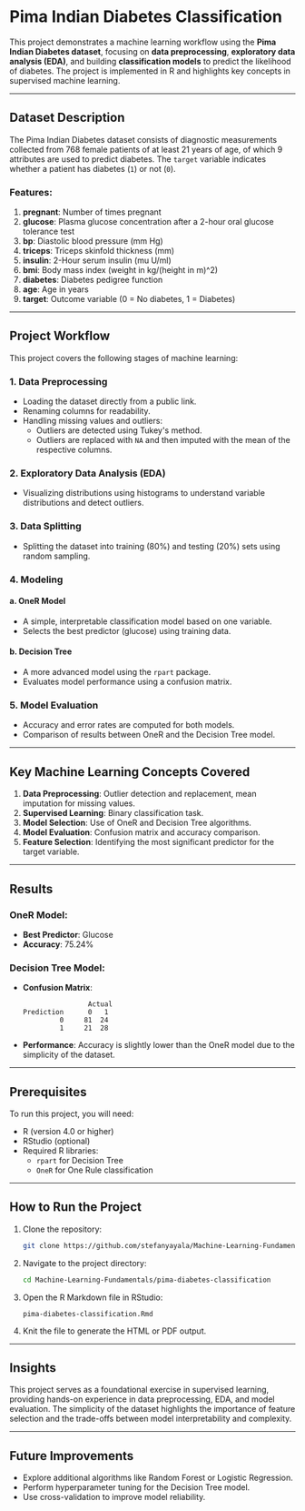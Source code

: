 # Pima Indian Diabetes Classification

This project demonstrates a machine learning workflow using the **Pima Indian Diabetes dataset**, focusing on **data preprocessing**, **exploratory data analysis (EDA)**, and building **classification models** to predict the likelihood of diabetes. The project is implemented in R and highlights key concepts in supervised machine learning.

---

## Dataset Description
The Pima Indian Diabetes dataset consists of diagnostic measurements collected from 768 female patients of at least 21 years of age, of which 9 attributes are used to predict diabetes. The `target` variable indicates whether a patient has diabetes (`1`) or not (`0`).

### Features:
1. **pregnant**: Number of times pregnant  
2. **glucose**: Plasma glucose concentration after a 2-hour oral glucose tolerance test  
3. **bp**: Diastolic blood pressure (mm Hg)  
4. **triceps**: Triceps skinfold thickness (mm)  
5. **insulin**: 2-Hour serum insulin (mu U/ml)  
6. **bmi**: Body mass index (weight in kg/(height in m)^2)  
7. **diabetes**: Diabetes pedigree function  
8. **age**: Age in years  
9. **target**: Outcome variable (0 = No diabetes, 1 = Diabetes)

---

## Project Workflow
This project covers the following stages of machine learning:

### 1. **Data Preprocessing**
- Loading the dataset directly from a public link.
- Renaming columns for readability.
- Handling missing values and outliers:
  - Outliers are detected using Tukey's method.
  - Outliers are replaced with `NA` and then imputed with the mean of the respective columns.

### 2. **Exploratory Data Analysis (EDA)**
- Visualizing distributions using histograms to understand variable distributions and detect outliers.

### 3. **Data Splitting**
- Splitting the dataset into training (80%) and testing (20%) sets using random sampling.

### 4. **Modeling**
#### a. **OneR Model**
- A simple, interpretable classification model based on one variable.
- Selects the best predictor (glucose) using training data.

#### b. **Decision Tree**
- A more advanced model using the `rpart` package.
- Evaluates model performance using a confusion matrix.

### 5. **Model Evaluation**
- Accuracy and error rates are computed for both models.
- Comparison of results between OneR and the Decision Tree model.

---

## Key Machine Learning Concepts Covered
1. **Data Preprocessing**: Outlier detection and replacement, mean imputation for missing values.
2. **Supervised Learning**: Binary classification task.
3. **Model Selection**: Use of OneR and Decision Tree algorithms.
4. **Model Evaluation**: Confusion matrix and accuracy comparison.
5. **Feature Selection**: Identifying the most significant predictor for the target variable.

---

## Results
### OneR Model:
- **Best Predictor**: Glucose
- **Accuracy**: 75.24%

### Decision Tree Model:
- **Confusion Matrix**:
  ```
                  Actual
  Prediction      0   1
           0     81  24
           1     21  28
  ```
- **Performance**: Accuracy is slightly lower than the OneR model due to the simplicity of the dataset.

---

## Prerequisites
To run this project, you will need:
- R (version 4.0 or higher)
- RStudio (optional)
- Required R libraries:
  - `rpart` for Decision Tree
  - `OneR` for One Rule classification

---

## How to Run the Project
1. Clone the repository:  
   ```bash
   git clone https://github.com/stefanyayala/Machine-Learning-Fundamentals.git
   ```
2. Navigate to the project directory:  
   ```bash
   cd Machine-Learning-Fundamentals/pima-diabetes-classification
   ```
3. Open the R Markdown file in RStudio:  
   ```plaintext
   pima-diabetes-classification.Rmd
   ```
4. Knit the file to generate the HTML or PDF output.

---

## Insights
This project serves as a foundational exercise in supervised learning, providing hands-on experience in data preprocessing, EDA, and model evaluation. The simplicity of the dataset highlights the importance of feature selection and the trade-offs between model interpretability and complexity.

---

## Future Improvements
- Explore additional algorithms like Random Forest or Logistic Regression.
- Perform hyperparameter tuning for the Decision Tree model.
- Use cross-validation to improve model reliability.
